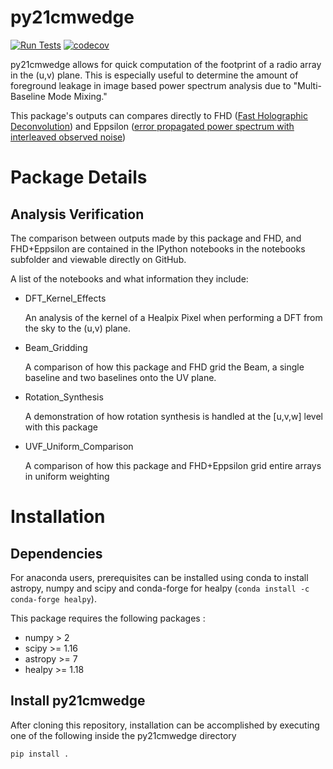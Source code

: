 # py21cmwedge
[![Run Tests](https://github.com/mkolopanis/py21cmwedge/actions/workflows/continuous-integration.yml/badge.svg)](https://github.com/mkolopanis/py21cmwedge/actions/workflows/continuous-integration.yml)
[![codecov](https://codecov.io/gh/mkolopanis/py21cmwedge/graph/badge.svg?token=vxXsXrWa2j)](https://codecov.io/gh/mkolopanis/py21cmwedge)

py21cmwedge allows for quick computation of the footprint of a radio array in the (u,v) plane. This is especially useful to
determine the amount of foreground leakage in image based power spectrum analysis due to "Multi-Baseline Mode Mixing."

This package's outputs can compares directly to  FHD ([Fast Holographic Deconvolution](https://www.github.com/EorImaging/FHD))
and Eppsilon ([error propagated power spectrum with interleaved observed noise](https://github.com/EoRImaging/eppsilon))

# Package Details
## Analysis Verification
The comparison between outputs made by this package and FHD, and FHD+Eppsilon are contained in the IPython notebooks
in the notebooks subfolder and viewable directly on GitHub.

A list of the notebooks and what information they include:

* DFT_Kernel_Effects

   An analysis of the kernel of a Healpix Pixel when performing a DFT from the sky to the (u,v) plane.

* Beam_Gridding

   A comparison of how this package and FHD grid the Beam, a single baseline and two baselines onto the UV plane.

* Rotation_Synthesis

   A demonstration of how rotation synthesis is handled at the [u,v,w] level with this package

*  UVF_Uniform_Comparison

   A comparison of how this package and FHD+Eppsilon grid entire arrays in uniform weighting


# Installation
## Dependencies
For anaconda users, prerequisites can be installed using conda to install astropy, numpy and scipy and conda-forge
for healpy (`conda install -c conda-forge healpy`).

This package requires the following packages :

* numpy > 2
* scipy >= 1.16
* astropy >= 7
* healpy >= 1.18

## Install py21cmwedge
After cloning this repository, installation can be accomplished by executing
one of the following inside the py21cmwedge directory

`pip install .`
